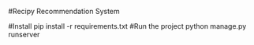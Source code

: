 #Recipy Recommendation System

#Install pip install -r requirements.txt 
#Run the project python manage.py runserver

